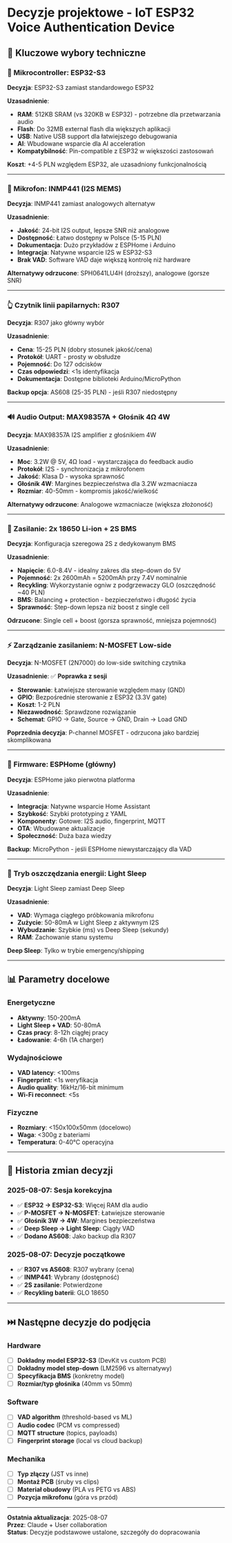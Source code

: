 # Decyzje projektowe - IoT ESP32 Voice Authentication Device

## 🎯 Kluczowe wybory techniczne

### 🧠 Mikrocontroller: ESP32-S3
**Decyzja**: ESP32-S3 zamiast standardowego ESP32

**Uzasadnienie**:
- **RAM**: 512KB SRAM (vs 320KB w ESP32) - potrzebne dla przetwarzania audio
- **Flash**: Do 32MB external flash dla większych aplikacji
- **USB**: Native USB support dla łatwiejszego debugowania
- **AI**: Wbudowane wsparcie dla AI acceleration
- **Kompatybilność**: Pin-compatible z ESP32 w większości zastosowań

**Koszt**: +4-5 PLN względem ESP32, ale uzasadniony funkcjonalnością

---

### 🎤 Mikrofon: INMP441 (I2S MEMS)
**Decyzja**: INMP441 zamiast analogowych alternatyw

**Uzasadnienie**:
- **Jakość**: 24-bit I2S output, lepsze SNR niż analogowe
- **Dostępność**: Łatwo dostępny w Polsce (5-15 PLN)
- **Dokumentacja**: Dużo przykładów z ESPHome i Arduino
- **Integracja**: Natywne wsparcie I2S w ESP32-S3
- **Brak VAD**: Software VAD daje większą kontrolę niż hardware

**Alternatywy odrzucone**: SPH0641LU4H (droższy), analogowe (gorsze SNR)

---

### 👆 Czytnik linii papilarnych: R307
**Decyzja**: R307 jako główny wybór

**Uzasadnienie**:
- **Cena**: 15-25 PLN (dobry stosunek jakość/cena)
- **Protokół**: UART - prosty w obsłudze
- **Pojemność**: Do 127 odcisków
- **Czas odpowiedzi**: <1s identyfikacja
- **Dokumentacja**: Dostępne biblioteki Arduino/MicroPython

**Backup opcja**: AS608 (25-35 PLN) - jeśli R307 niedostępny

---

### 🔊 Audio Output: MAX98357A + Głośnik 4Ω 4W
**Decyzja**: MAX98357A I2S amplifier z głośnikiem 4W

**Uzasadnienie**:
- **Moc**: 3.2W @ 5V, 4Ω load - wystarczająca do feedback audio
- **Protokół**: I2S - synchronizacja z mikrofonem
- **Jakość**: Klasa D - wysoka sprawność
- **Głośnik 4W**: Margines bezpieczeństwa dla 3.2W wzmacniacza
- **Rozmiar**: 40-50mm - kompromis jakość/wielkość

**Alternatywy odrzucone**: Analogowe wzmacniacze (większa złożoność)

---

### 🔋 Zasilanie: 2x 18650 Li-ion + 2S BMS
**Decyzja**: Konfiguracja szeregowa 2S z dedykowanym BMS

**Uzasadnienie**:
- **Napięcie**: 6.0-8.4V - idealny zakres dla step-down do 5V
- **Pojemność**: 2x 2600mAh = 5200mAh przy 7.4V nominalnie
- **Recykling**: Wykorzystanie ogniw z podgrzewaczy GLO (oszczędność ~40 PLN)
- **BMS**: Balancing + protection - bezpieczeństwo i długość życia
- **Sprawność**: Step-down lepsza niż boost z single cell

**Odrzucone**: Single cell + boost (gorsza sprawność, mniejsza pojemność)

---

### ⚡ Zarządzanie zasilaniem: N-MOSFET Low-side
**Decyzja**: N-MOSFET (2N7000) do low-side switching czytnika

**Uzasadnienie**: ✅ **Poprawka z sesji**
- **Sterowanie**: Łatwiejsze sterowanie względem masy (GND)
- **GPIO**: Bezpośrednie sterowanie z ESP32 (3.3V gate)
- **Koszt**: 1-2 PLN
- **Niezawodność**: Sprawdzone rozwiązanie
- **Schemat**: GPIO → Gate, Source → GND, Drain → Load GND

**Poprzednia decyzja**: P-channel MOSFET - odrzucona jako bardziej skomplikowana

---

### 🛜 Firmware: ESPHome (główny)
**Decyzja**: ESPHome jako pierwotna platforma

**Uzasadnienie**:
- **Integracja**: Natywne wsparcie Home Assistant
- **Szybkość**: Szybki prototyping z YAML
- **Komponenty**: Gotowe: I2S audio, fingerprint, MQTT
- **OTA**: Wbudowane aktualizacje
- **Społeczność**: Duża baza wiedzy

**Backup**: MicroPython - jeśli ESPHome niewystarczający dla VAD

---

### 🔋 Tryb oszczędzania energii: Light Sleep
**Decyzja**: Light Sleep zamiast Deep Sleep

**Uzasadnienie**:
- **VAD**: Wymaga ciągłego próbkowania mikrofonu
- **Zużycie**: 50-80mA w Light Sleep z aktywnym I2S
- **Wybudzanie**: Szybkie (ms) vs Deep Sleep (sekundy)
- **RAM**: Zachowanie stanu systemu

**Deep Sleep**: Tylko w trybie emergency/shipping

---

## 📊 Parametry docelowe

### Energetyczne
- **Aktywny**: 150-200mA
- **Light Sleep + VAD**: 50-80mA  
- **Czas pracy**: 8-12h ciągłej pracy
- **Ładowanie**: 4-6h (1A charger)

### Wydajnościowe  
- **VAD latency**: <100ms
- **Fingerprint**: <1s weryfikacja
- **Audio quality**: 16kHz/16-bit minimum
- **Wi-Fi reconnect**: <5s

### Fizyczne
- **Rozmiary**: <150x100x50mm (docelowo)
- **Waga**: <300g z bateriami
- **Temperatura**: 0-40°C operacyjna

---

## 🔄 Historia zmian decyzji

### 2025-08-07: Sesja korekcyjna
- ✅ **ESP32 → ESP32-S3**: Więcej RAM dla audio
- ✅ **P-MOSFET → N-MOSFET**: Łatwiejsze sterowanie
- ✅ **Głośnik 3W → 4W**: Margines bezpieczeństwa
- ✅ **Deep Sleep → Light Sleep**: Ciągły VAD
- ✅ **Dodano AS608**: Jako backup dla R307

### 2025-08-07: Decyzje początkowe  
- ✅ **R307 vs AS608**: R307 wybrany (cena)
- ✅ **INMP441**: Wybrany (dostępność)
- ✅ **2S zasilanie**: Potwierdzone
- ✅ **Recykling baterii**: GLO 18650

---

## ⏭️ Następne decyzje do podjęcia

### Hardware
- [ ] **Dokładny model ESP32-S3** (DevKit vs custom PCB)
- [ ] **Dokładny model step-down** (LM2596 vs alternatywy)
- [ ] **Specyfikacja BMS** (konkretny model)
- [ ] **Rozmiar/typ głośnika** (40mm vs 50mm)

### Software  
- [ ] **VAD algorithm** (threshold-based vs ML)
- [ ] **Audio codec** (PCM vs compressed)
- [ ] **MQTT structure** (topics, payloads)
- [ ] **Fingerprint storage** (local vs cloud backup)

### Mechanika
- [ ] **Typ złączy** (JST vs inne)
- [ ] **Montaż PCB** (śruby vs clips)
- [ ] **Materiał obudowy** (PLA vs PETG vs ABS)
- [ ] **Pozycja mikrofonu** (góra vs przód)

---
**Ostatnia aktualizacja**: 2025-08-07  
**Przez**: Claude + User collaboration  
**Status**: Decyzje podstawowe ustalone, szczegóły do dopracowania
